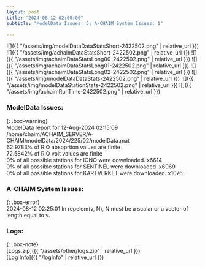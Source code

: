 ```yaml
---
layout: post
title: "2024-08-12 02:00:00"
subtitle: "ModelData Issues: 5; A-CHAIM System Issues: 1"

---
```


![]({{ "/assets/img/modelDataDataStatsShort-2422502.png" | relative_url }})
![]({{ "/assets/img/achaimDataStatsShort-2422502.png" | relative_url }})
![]({{ "/assets/img/achaimDataStatsLong00-2422502.png" | relative_url }})
![]({{ "/assets/img/achaimDataStatsLong01-2422502.png" | relative_url }})
![]({{ "/assets/img/achaimDataStatsLong02-2422502.png" | relative_url }})
![]({{ "/assets/img/modelDataDataStats-2422502.png" | relative_url }})
![]({{ "/assets/img/modelDataStationStats-2422502.png" | relative_url }})
![]({{ "/assets/img/achaimRunTime-2422502.png" | relative_url }})


### ModelData Issues:  
  
{: .box-warning}  
 ModelData report for 12-Aug-2024 02:15:09   
 /home/chaim/ACHAIM_SERVER/A-CHAIM/modelData/2024/225/02/modelData.mat   
 62.9783% of RIO absoprtion values are finite   
 72.5842% of RIO volt values are finite   
 0% of all possible stations for IONO were downloaded. x6614   
 0% of all possible stations for SENTINEL were downloaded. x6069   
 0% of all possible stations for KARTVERKET were downloaded. x1076   
  
### A-CHAIM System Issues:  
  
{: .box-error}  
2024-08-12 02:25:01 In repelem(v, N), N must be a scalar or a vector of length equal to v.  

### Logs:  
  
{: .box-note}  
[Logs.zip]({{ "/assets/other/logs.zip" | relative_url }})  
[Log Info]({{ "/logInfo" | relative_url }})  
